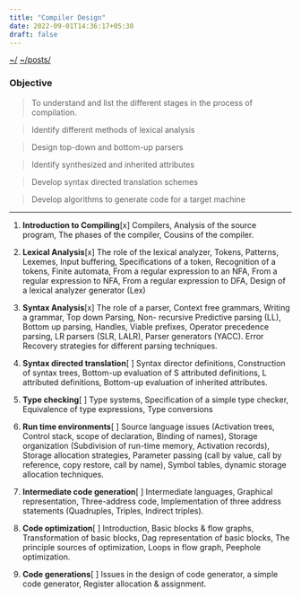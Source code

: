 ```yaml
---
title: "Compiler Design"
date: 2022-09-01T14:36:17+05:30
draft: false
---
```


[~/](../../)
[~/posts/](../)

### Objective

> To understand and list the different stages in the process of compilation.

> Identify different methods of lexical analysis

> Design top-down and bottom-up parsers

> Identify synthesized and inherited attributes

> Develop syntax directed translation schemes

> Develop algorithms to generate code for a target machine

----

1. **Introduction to Compiling**[x]
    Compilers, Analysis of the source program, The
    phases of the compiler, Cousins of the compiler.

2. **Lexical Analysis**[x]
    The role of the lexical analyzer, Tokens, Patterns,
    Lexemes, Input buffering, Specifications of a token,
    Recognition of a
    tokens, Finite automata, From a regular expression
    to an NFA, From a regular expression to NFA,
    From a regular expression to DFA, Design of a
    lexical analyzer generator (Lex)

3. **Syntax Analysis**[x]
    The role of a parser, Context free grammars,
    Writing a grammar, Top down Parsing, Non-
    recursive Predictive parsing
    (LL), Bottom up parsing, Handles, Viable prefixes,
    Operator precedence parsing, LR parsers (SLR,
    LALR), Parser generators (YACC). Error Recovery
    strategies for different parsing techniques.

4. **Syntax directed translation**[ ]
    Syntax director definitions, Construction of syntax
    trees, Bottom-up evaluation of S attributed
    definitions, L attributed definitions, Bottom-up
    evaluation of inherited attributes.

5. **Type checking**[ ]
    Type systems, Specification of a simple type
    checker, Equivalence of type expressions, Type
    conversions

6. **Run time environments**[ ]
    Source language issues (Activation trees, Control
    stack, scope of declaration, Binding of names),
    Storage organization
    (Subdivision of run-time memory, Activation
    records), Storage allocation strategies, Parameter
    passing (call by value, call by reference, copy
    restore, call by name), Symbol tables, dynamic
    storage allocation techniques.

7. **Intermediate code generation**[ ]
    Intermediate languages, Graphical representation,
    Three-address code, Implementation of three
    address statements
    (Quadruples, Triples, Indirect triples).

8. **Code optimization**[ ]
    Introduction, Basic blocks & flow graphs,
    Transformation of basic blocks, Dag representation
    of basic blocks, The
    principle sources of optimization, Loops in flow
    graph, Peephole optimization.

9. **Code generations**[ ]
    Issues in the design of code generator, a simple
    code generator, Register allocation & assignment.
